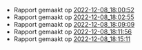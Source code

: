 
* Rapport gemaakt op [2022-12-08_18:00:52](rapport/2022-12-08_18-00-52.md)
* Rapport gemaakt op [2022-12-08_18:02:55](rapport/2022-12-08_18-02-55.md)
* Rapport gemaakt op [2022-12-08_18:09:09](rapport/2022-12-08_18-09-09.md)
* Rapport gemaakt op [2022-12-08_18:11:56](rapport/2022-12-08_18-11-56.md)
* Rapport gemaakt op [2022-12-08_18:15:11](rapport/2022-12-08_18-15-11.md)
